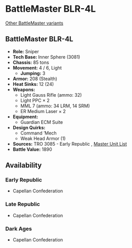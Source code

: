 # BattleMaster BLR-4L 

[Other BattleMaster variants](../battlemaster.md) 

## BattleMaster BLR-4L 

- **Role:** Sniper 
- **Tech Base:** Inner Sphere (3081) 
- **Chassis:** 85 tons 
- **Movement:** 4 / 6, Light 
  - **Jumping:** 3 
- **Armor:** 208 (Stealth) 
- **Heat Sinks:** 12 (24) 
- **Weapons:** 
  - Light Gauss Rifle (ammo: 32) 
  - Light PPC × 2 
  - MML 7 (ammo: 34 LRM, 14 SRM) 
  - ER Medium Laser × 2 
- **Equipment:** 
  - Guardian ECM Suite 
- **Design Quirks:** 
  - Command ’Mech 
  - Weak Head Armor (1) 
- **Sources:** TRO 3085 - Early Republic , [Master Unit List](http://masterunitlist.info/Unit/Details/293/battlemaster-blr-4l) 
- **Battle Value:** 1890 

## Availability 

### Early Republic 

- Capellan Confederation 

### Late Republic 

- Capellan Confederation 

### Dark Ages 

- Capellan Confederation 

